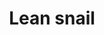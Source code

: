 ---
layout: item
title: Lean snail
item-id: 3365
datatable: true
id: 3365
name: "Lean snail"
members: true
lowalch: 4
highalch: 6
examine: "The lean, slimy corpse of a deceased giant snail."
monsters:
  - id: 2648
    name: "Bark Blamish Snail"
    members: true
    combat_level: 15
    wiki_url: "https://oldschool.runescape.wiki/w/Bark_Blamish_Snail"
    drops:
      - quantity: "1"
        rarity: 1
    image: "https://oldschool.runescape.wiki/images/thumb/0/0c/Bark_Blamish_Snail.png/1200px-Bark_Blamish_Snail.png?0a36e"
---